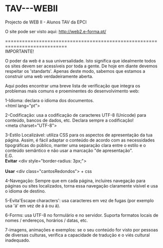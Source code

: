 # TAV---WEBII
Projecto de WEB II - Alunos TAV da EPCI

O site pode ser visto aqui:
http://web2.e-forma.pt/

============================================================================ <br>
IMPORTANTE!

O poder da web é a sua universalidade. 
Isto significa que idealmente todos os sites devem ser acessíveis por toda a gente. 
De hoje em diante devemos respeitar os 'standarts'. Apenas deste modo, sabemos que estamos a construir uma web verdadeiramente aberta.

Aqui podes encontrar uma breve lista de verificação que integra os problemas mais comuns e proeminentes do desenvolvimento web:

1-Idioma: declara o idioma dos documentos.
<br>
&lt;html lang="pt"&gt;

2-Codificação: usa a codificação de caracteres UTF-8 (Unicode) para conteúdo, bancos de dados, etc. Declara sempre a codificação!
<br>
&lt;meta charset="UTF-8"&gt;

3-Estilo Localizável: utiliza CSS para os aspectos de apresentação da tua página. Assim, é fácil adaptar o conteúdo de acordo com as necessidades tipográficas do público, manter uma separação clara entre o estilo e o conteúdo semântico e não usar a marcação "de apresentação". <br>
E.G. <br>
<b>Evitar</b> &lt;div style="border-radius: 3px;"&gt;
  <br><br>
<b>Usar</b> &lt;div class="cantosRedondos"&gt; + css

4-Navegação: Sempre que em cada página, incluires navegação para páginas ou sites localizados, torna essa navegação claramente visível e usa o idioma de destino.

5-Evita'Escape characters': usa caracteres em vez de fugas (por exemplo usa 'á' em vez de &#xE1; &#225; ou &aacute;).

6-Forms: usa UTF-8 no formulário e no servidor. Suporta formatos locais de nomes / endereços, horários / datas, etc.

7-imagens, animações e exemplos: se o seu conteúdo for visto por pessoas de diversas culturas, verifica a capacidade de tradução e o viés cultural inadequado.
